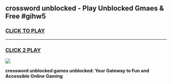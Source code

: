 
## crossword unblocked - Play Unblocked Gmaes & Free #gihw5
<h3>
<a href="https://news.freeplayer.one?title=crossword_unblocked&ref=24F">CLICK TO PLAY</a></h3>
<hr>

<h3>
<a href="https://news.freeplayer.one?title=crossword_unblocked&ref=24F">CLICK 2 PLAY</a>
  
</h3>

<a href="https://news.freeplayer.one?title=crossword_unblocked&ref=24F/"><img src="https://clearcache.store/games.png"></a>


**crossword unblocked games unblocked: Your Gateway to Fun and Accessible Online Gaming**
